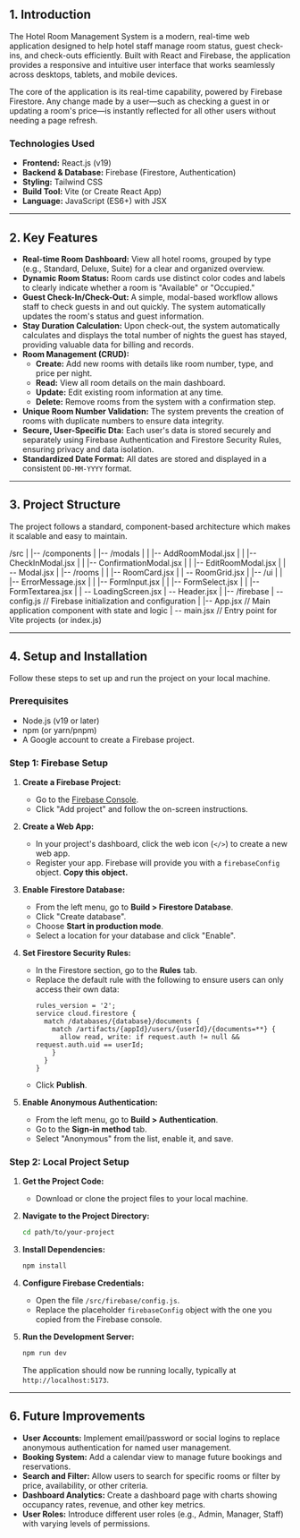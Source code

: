 
## 1. Introduction

The Hotel Room Management System is a modern, real-time web application designed to help hotel staff manage room status, guest check-ins, and check-outs efficiently. Built with React and Firebase, the application provides a responsive and intuitive user interface that works seamlessly across desktops, tablets, and mobile devices.

The core of the application is its real-time capability, powered by Firebase Firestore. Any change made by a user—such as checking a guest in or updating a room's price—is instantly reflected for all other users without needing a page refresh.

### Technologies Used
* **Frontend:** React.js (v19)
* **Backend & Database:** Firebase (Firestore, Authentication)
* **Styling:** Tailwind CSS
* **Build Tool:** Vite (or Create React App)
* **Language:** JavaScript (ES6+) with JSX

---

## 2. Key Features

* **Real-time Room Dashboard:** View all hotel rooms, grouped by type (e.g., Standard, Deluxe, Suite) for a clear and organized overview.
* **Dynamic Room Status:** Room cards use distinct color codes and labels to clearly indicate whether a room is "Available" or "Occupied."
* **Guest Check-In/Check-Out:** A simple, modal-based workflow allows staff to check guests in and out quickly. The system automatically updates the room's status and guest information.
* **Stay Duration Calculation:** Upon check-out, the system automatically calculates and displays the total number of nights the guest has stayed, providing valuable data for billing and records.
* **Room Management (CRUD):**
    * **Create:** Add new rooms with details like room number, type, and price per night.
    * **Read:** View all room details on the main dashboard.
    * **Update:** Edit existing room information at any time.
    * **Delete:** Remove rooms from the system with a confirmation step.
* **Unique Room Number Validation:** The system prevents the creation of rooms with duplicate numbers to ensure data integrity.
* **Secure, User-Specific Dta:** Each user's data is stored securely and separately using Firebase Authentication and Firestore Security Rules, ensuring privacy and data isolation.
* **Standardized Date Format:** All dates are stored and displayed in a consistent `DD-MM-YYYY` format.

---

## 3. Project Structure

The project follows a standard, component-based architecture which makes it scalable and easy to maintain.


/src
|
|-- /components
|   |-- /modals
|   |   |-- AddRoomModal.jsx
|   |   |-- CheckInModal.jsx
|   |   |-- ConfirmationModal.jsx
|   |   |-- EditRoomModal.jsx
|   |   -- Modal.jsx |   |-- /rooms |   |   |-- RoomCard.jsx |   |   -- RoomGrid.jsx
|   |-- /ui
|   |   |-- ErrorMessage.jsx
|   |   |-- FormInput.jsx
|   |   |-- FormSelect.jsx
|   |   |-- FormTextarea.jsx
|   |   -- LoadingScreen.jsx |   -- Header.jsx
|
|-- /firebase
|   -- config.js         // Firebase initialization and configuration | |-- App.jsx               // Main application component with state and logic | -- main.jsx              // Entry point for Vite projects (or index.js)


---

## 4. Setup and Installation

Follow these steps to set up and run the project on your local machine.

### Prerequisites
* Node.js (v19 or later)
* npm (or yarn/pnpm)
* A Google account to create a Firebase project.

### Step 1: Firebase Setup

1.  **Create a Firebase Project:**
    * Go to the [Firebase Console](https://console.firebase.google.com/).
    * Click "Add project" and follow the on-screen instructions.

2.  **Create a Web App:**
    * In your project's dashboard, click the web icon (`</>`) to create a new web app.
    * Register your app. Firebase will provide you with a `firebaseConfig` object. **Copy this object.**

3.  **Enable Firestore Database:**
    * From the left menu, go to **Build > Firestore Database**.
    * Click "Create database".
    * Choose **Start in production mode**.
    * Select a location for your database and click "Enable".

4.  **Set Firestore Security Rules:**
    * In the Firestore section, go to the **Rules** tab.
    * Replace the default rule with the following to ensure users can only access their own data:
        ```
        rules_version = '2';
        service cloud.firestore {
          match /databases/{database}/documents {
            match /artifacts/{appId}/users/{userId}/{documents=**} {
              allow read, write: if request.auth != null && request.auth.uid == userId;
            }
          }
        }
        ```
    * Click **Publish**.

5.  **Enable Anonymous Authentication:**
    * From the left menu, go to **Build > Authentication**.
    * Go to the **Sign-in method** tab.
    * Select "Anonymous" from the list, enable it, and save.

### Step 2: Local Project Setup

1.  **Get the Project Code:**
    * Download or clone the project files to your local machine.

2.  **Navigate to the Project Directory:**
    ```bash
    cd path/to/your-project
    ```

3.  **Install Dependencies:**
    ```bash
    npm install
    ```

4.  **Configure Firebase Credentials:**
    * Open the file `/src/firebase/config.js`.
    * Replace the placeholder `firebaseConfig` object with the one you copied from the Firebase console.

5.  **Run the Development Server:**
    ```bash
    npm run dev
    ```
    The application should now be running locally, typically at `http://localhost:5173`.

---

## 6. Future Improvements

* **User Accounts:** Implement email/password or social logins to replace anonymous authentication for named user management.
* **Booking System:** Add a calendar view to manage future bookings and reservations.
* **Search and Filter:** Allow users to search for specific rooms or filter by price, availability, or other criteria.
* **Dashboard Analytics:** Create a dashboard page with charts showing occupancy rates, revenue, and other key metrics.
* **User Roles:** Introduce different user roles (e.g., Admin, Manager, Staff) with varying levels of permissions.
